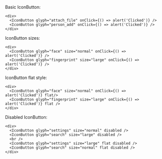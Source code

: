 Basic IconButton:

    <div>
      <IconButton glyph="attach_file" onClick={() => alert('Clicked')} />
      <IconButton glyph="person_add" onClick={() => alert('Clicked')} />
    </div>

IconButton sizes:

    <div>
      <IconButton glyph="face" size="normal" onClick={() => alert('Clicked')} />
      <IconButton glyph="fingerprint" size="large" onClick={() => alert('Clicked')} />
    </div>

IconButton flat style:

    <div>
      <IconButton glyph="face" size="normal" onClick={() => alert('Clicked')} flat/>
      <IconButton glyph="fingerprint" size="large" onClick={() => alert('Clicked')} flat />
    </div>


Disabled IconButton:

    <div>
      <IconButton glyph="settings" size="normal" disabled />
      <IconButton glyph="search" size="large" disabled />
      <br />
      <IconButton glyph="settings" size="large" flat disabled />
      <IconButton glyph="search" size="normal" flat disabled />
    </div>

